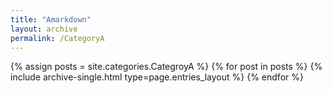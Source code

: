 ```yaml
---
title: "Amarkdown"
layout: archive
permalink: /CategoryA
---
```



{% assign posts = site.categories.CategroyA %}
{% for post in posts %} {% include archive-single.html type=page.entries_layout %} {% endfor %}
